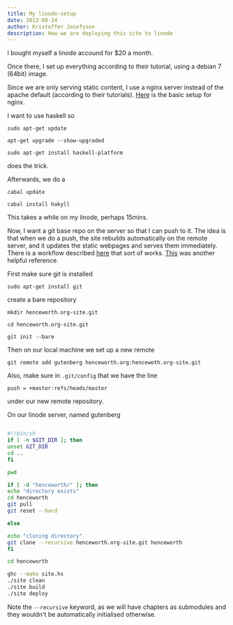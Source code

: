 ```yaml
---
title: My linode-setup
date: 2013-08-24
author: Kristoffer Josefsson
description: How we are deploying this site to linode
---
```


I bought myself a linode accound for $20 a month.

Once there, I set up everything according to their tutorial, using a debian 7 (64bit) image. 

Since we are only serving static content, I use a nginx server instead of the apache default (according to their tutorials). [Here](https://library.linode.com/web-servers/nginx/configuration/basic) is the basic setup for nginx.

I want to use haskell so

    sudo apt-get update

    apt-get upgrade --show-upgraded

    sudo apt-get install haskell-platform

does the trick.

Afterwards, we do a 

    cabal update

    cabal install hakyll

This takes a while on my linode, perhaps 15mins.

Now, I want a git base repo on the server so that I can push to it. The idea is that when we do a push, the site rebuilds automatically on the remote server, and it updates the static webpages and serves them immediately. There is a workflow described [here](http://chrisdone.com/posts/hakyll-and-git-for-you-blog) that sort of works. [This](https://benjeffrey.com/posts/building-benjeffrey.com-with-hakyll) was another helpful reference.

First make sure git is installed

    sudo apt-get install git

create a bare repository

    mkdir henceworth.org-site.git

    cd henceworth.org-site.git

    git init --bare

Then on our local machine we set up a new remote

    git remote add gutenberg henceworth.org:hencewoth.org-site.git

Also, make sure in `.git/config` that we have the line

    push = +master:refs/heads/master

under our new remote repository.

On our linode server, named gutenberg

```bash

#!/bin/sh
if [ -n $GIT_DIR ]; then
unset GIT_DIR
cd ..
fi

pwd

if [ -d "henceworth/" ]; then
echo "directory exists"
cd henceworth
git pull 
git reset --hard

else

echo "cloning directory"
git clone --recursive henceworth.org-site.git henceworth
fi

cd henceworth

ghc --make site.hs 
./site clean
./site build
./site deploy
```

Note the `--recursive` keyword, as we will have chapters as submodules and they wouldn't be automatically initialised otherwise.